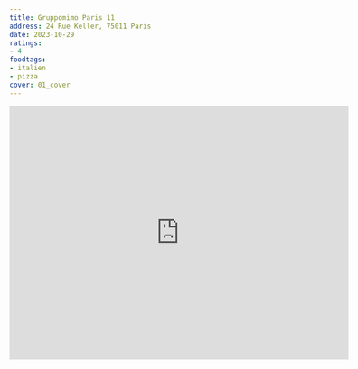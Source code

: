 ```yaml
---
title: Gruppomimo Paris 11
address: 24 Rue Keller, 75011 Paris
date: 2023-10-29
ratings:
- 4
foodtags:
- italien
- pizza
cover: 01_cover
---
```


<div align="center">
    <div class="map-responsive">
        <iframe src="https://www.google.com/maps/embed?pb=!1m18!1m12!1m3!1d2625.1695381107493!2d2.373337676809935!3d48.854977400946254!2m3!1f0!2f0!3f0!3m2!1i1024!2i768!4f13.1!3m3!1m2!1s0x47e673b327ee311b%3A0xb3f17ade0db2ec1b!2sGRUPPOMIMO%20-%20Paris%2011!5e0!3m2!1sfr!2sfr!4v1701650432185!5m2!1sfr!2sfr" width="600" height="450" style="border:0;" allowfullscreen="" loading="lazy" referrerpolicy="no-referrer-when-downgrade"></iframe>
    </div>
</div>

